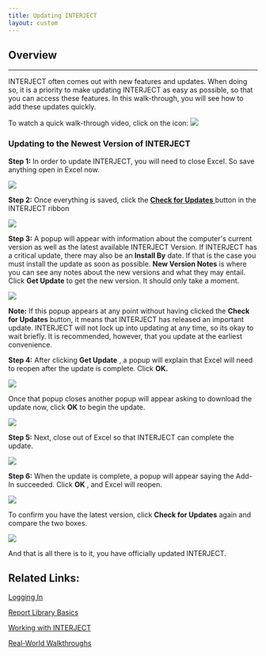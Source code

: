 ```yaml
---
title: Updating INTERJECT
layout: custom
---
```


##  **Overview**
---

INTERJECT often comes out with new features and updates. When doing so, it is a priority to make updating INTERJECT as easy as possible, so that you can access these features. In this walk-through, you will see how to add these updates quickly. 

To watch a quick walk-through video, click on the icon: [ ![](attachments/128493904/129521631.png) ](https://www.youtube.com/watch?v=-PVuTGZ1qz4&feature=youtu.be)

###  Updating to the Newest Version of INTERJECT 

**Step 1:** In order to update INTERJECT, you will need to close Excel. So save anything open in Excel now. 

![](attachments/128493904/128551913.png)

**Step 2:** Once everything is saved, click the [ **Check for Updates** ](https://interject.atlassian.net/wiki/display/ID/Interject+Ribbon+Menu+Items#InterjectRibbonMenuItems-CheckUpdates) button in the INTERJECT ribbon 

![](attachments/128493904/128552235.png)

**Step 3:** A popup will appear with information about the computer's current version as well as the latest available INTERJECT Version. If INTERJECT has a critical update, there may also be an **Install By** date. If that is the case you must install the update as soon as possible. **New Version Notes** is where you can see any notes about the new versions and what they may entail. Click **Get Update** to get the new version. It should only take a moment. 

![](attachments/128493904/129931058.png)

**Note:** If this popup appears at any point without having clicked the **Check for Updates** button, it means that INTERJECT has released an important update. INTERJECT will not lock up into updating at any time, so its okay to wait briefly. It is recommended, however, that you update at the earliest convenience. 

**Step 4:** After clicking **Get Update** , a popup will explain that Excel will need to reopen after the update is complete. Click **OK.**

![](attachments/128493904/129476119.png)

Once that popup closes another popup will appear asking to download the update now, click **OK** to begin the update. 

![](attachments/128493904/129566353.png)

**Step 5:** Next, close out of Excel so that INTERJECT can complete the update. 

 ![](attachments/128493904/129476165.png)   

**Step 6:** When the update is complete, a popup will appear saying the Add-In succeeded. Click **OK** , and Excel will reopen. 

![](attachments/128493904/129566942.png)

To confirm you have the latest version, click **Check for Updates** again and compare the two boxes. 

![](attachments/128493904/129931089.png)

And that is all there is to it, you have officially updated INTERJECT. 

##  Related Links: 

[ Logging In ](/wAbout/Logging-In_63275074.html)

[ Report Library Basics ](/wAbout/Report-Library-Basics_61702517.html)

[ Working with INTERJECT ](/wAbout/Working-with-INTERJECT_61702912.html)

[ Real-World Walkthroughs ](/wAbout/Real-World-Walkthroughs_128091006.html)

  

